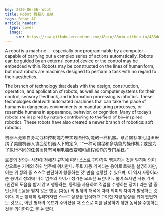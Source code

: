 ```yaml
---
key: 2020-06-06-robot
title: Robot 机器人 로봇
tags: Robot AI
article_header:
  type: cover
  image:
     src: https://raw.githubusercontent.com/88oio/88oio.github.io/483ddabd19fc99e5b6a9e7a78277e5fd1b887ad5/robot.png
---
```


A robot is a machine — especially one programmable by a computer — capable of carrying out a complex series of actions automatically. Robots can be guided by an external control device or the control may be embedded within. Robots may be constructed on the lines of human form, but most robots are machines designed to perform a task with no regard to their aesthetics.

The branch of technology that deals with the design, construction, operation, and application of robots, as well as computer systems for their control, sensory feedback, and information processing is robotics. These technologies deal with automated machines that can take the place of humans in dangerous environments or manufacturing processes, or resemble humans in appearance, behavior, or cognition. Many of today’s robots are inspired by nature contributing to the field of bio-inspired robotics. These robots have also created a newer branch of robotics: soft robotics.

机器人是靠自身动力和控制能力来实现各种功能的一种机器。联合国标准化组织采纳了美国机器人协会给机器人下的定义：“一种可编程和多功能的操作机；或是为了执行不同的任务而具有可用电脑改变和可编程动作的专门系统。”

로봇의 정의는 사전에 정해진 규칙에 따라 스스로 판단하여 행동하는 것을 말하며 의미상으로는 기계의 하위 범주에 위치한다. 주로 자동 기계라는 용어로 로봇을 설명하지만, 이는 위 정의 중 스스로 판단하여 행동하는 것’ 만을 설명할 수 있으며, 이 역시 자동이라는 용어의 정의에 따라 범주의 차이가 생기는 모호한 표현이다. 풀어 쓰자면 자동 기계 (인간의 도움을 받지 않고 행동하는, 동력을 사용하여 작업을 수행하는 장치) 라는 말 중 인간의 도움을 받지 않은 행동 (자동) 의 범위의 해석에 따라 의미의 차이가 발생하는 것이다. 이는 정확히 정의하자면 스스로 상황을 인식하고 주어진 지령 달성을 위해 판단하는 것으로, 어떤 형태의 목표가 주어졌을 때 스스로 이를 달성하기 위한 동작을 수행하는 것을 의미한다고 볼 수 있다.

<!--more-->
